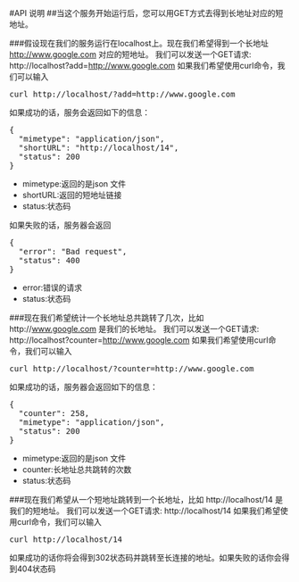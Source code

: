 #API 说明
##当这个服务开始运行后，您可以用GET方式去得到长地址对应的短地址。  

###假设现在我们的服务运行在localhost上。现在我们希望得到一个长地址 http://www.google.com 对应的短地址。
我们可以发送一个GET请求: http://localhost?add=http://www.google.com 
如果我们希望使用curl命令，我们可以输入
<pre>curl http://localhost/?add=http://www.google.com</pre>
如果成功的话，服务会返回如下的信息：
<pre>
{
  "mimetype": "application/json", 
  "shortURL": "http://localhost/14", 
  "status": 200
}
</pre>
* mimetype:返回的是json 文件
* shortURL:返回的短地址链接
* status:状态码

如果失败的话，服务器会返回
<pre>
{
  "error": "Bad request", 
  "status": 400
}
</pre>
* error:错误的请求
* status:状态码

###现在我们希望统计一个长地址总共跳转了几次，比如http://www.google.com 是我们的长地址。
我们可以发送一个GET请求: http://localhost?counter=http://www.google.com 
如果我们希望使用curl命令，我们可以输入
<pre>curl http://localhost/?counter=http://www.google.com</pre>
如果成功的话，服务器会返回如下的信息：
<pre>
{
  "counter": 258, 
  "mimetype": "application/json", 
  "status": 200
}
</pre>
* mimetype:返回的是json 文件
* counter:长地址总共跳转的次数
* status:状态码

###现在我们希望从一个短地址跳转到一个长地址，比如 http://localhost/14 是我们的短地址。
我们可以发送一个GET请求: http://localhost/14
如果我们希望使用curl命令，我们可以输入
<pre>curl http://localhost/14</pre>
如果成功的话你将会得到302状态码并跳转至长连接的地址。如果失败的话你会得到404状态码
